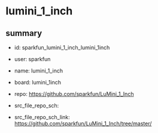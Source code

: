 # lumini_1_inch
 
## summary 
* id: sparkfun_lumini_1_inch_lumini_1inch
* user: sparkfun
* name: lumini_1_inch
* board: lumini_1inch
* repo: https://github.com/sparkfun/LuMini_1_Inch



* src_file_repo_sch: 
* src_file_repo_sch_link: https://github.com/sparkfun/LuMini_1_Inch/tree/master/




